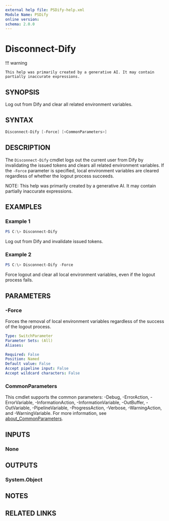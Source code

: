 ```yaml
---
external help file: PSDify-help.xml
Module Name: PSDify
online version:
schema: 2.0.0
---
```


# Disconnect-Dify

!!! warning

    This help was primarily created by a generative AI. It may contain partially inaccurate expressions.

## SYNOPSIS

Log out from Dify and clear all related environment variables.

## SYNTAX

```powershell
Disconnect-Dify [-Force] [<CommonParameters>]
```

## DESCRIPTION

The `Disconnect-Dify` cmdlet logs out the current user from Dify by invalidating the issued tokens and clears all related environment variables. If the `-Force` parameter is specified, local environment variables are cleared regardless of whether the logout process succeeds.

NOTE: This help was primarily created by a generative AI. It may contain partially inaccurate expressions.

## EXAMPLES

### Example 1

```powershell
PS C:\> Disconnect-Dify
```

Log out from Dify and invalidate issued tokens.

### Example 2

```powershell
PS C:\> Disconnect-Dify -Force
```

Force logout and clear all local environment variables, even if the logout process fails.

## PARAMETERS

### -Force

Forces the removal of local environment variables regardless of the success of the logout process.

```yaml
Type: SwitchParameter
Parameter Sets: (All)
Aliases:

Required: False
Position: Named
Default value: False
Accept pipeline input: False
Accept wildcard characters: False
```

### CommonParameters

This cmdlet supports the common parameters: -Debug, -ErrorAction, -ErrorVariable, -InformationAction, -InformationVariable, -OutBuffer, -OutVariable, -PipelineVariable, -ProgressAction, -Verbose, -WarningAction, and -WarningVariable. For more information, see [about_CommonParameters](http://go.microsoft.com/fwlink/?LinkID=113216).

## INPUTS

### None

## OUTPUTS

### System.Object

## NOTES

## RELATED LINKS
